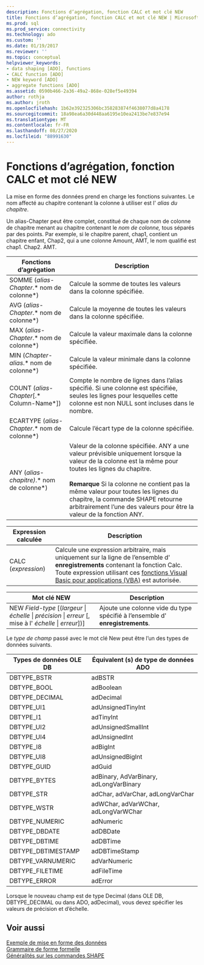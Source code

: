 ```yaml
---
description: Fonctions d’agrégation, fonction CALC et mot clé NEW
title: Fonctions d’agrégation, fonction CALC et mot clé NEW | Microsoft Docs
ms.prod: sql
ms.prod_service: connectivity
ms.technology: ado
ms.custom: ''
ms.date: 01/19/2017
ms.reviewer: ''
ms.topic: conceptual
helpviewer_keywords:
- data shaping [ADO], functions
- CALC function [ADO]
- NEW keyword [ADO]
- aggregate functions [ADO]
ms.assetid: 0590b466-2a36-49a2-868e-028ef5e49394
author: rothja
ms.author: jroth
ms.openlocfilehash: 1b62e392325306bc358283874f4638077d8a4178
ms.sourcegitcommit: 18a98ea6a30d448aa6195e10ea2413be7e837e94
ms.translationtype: MT
ms.contentlocale: fr-FR
ms.lasthandoff: 08/27/2020
ms.locfileid: "88991630"
---
```

# <a name="aggregate-functions-the-calc-function-and-the-new-keyword"></a>Fonctions d’agrégation, fonction CALC et mot clé NEW
La mise en forme des données prend en charge les fonctions suivantes. Le nom affecté au chapitre contenant la colonne à utiliser est l' *alias du chapitre*.  
  
 Un alias-Chapter peut être complet, constitué de chaque nom de colonne de chapitre menant au chapitre contenant le *nom de colonne,* tous séparés par des points. Par exemple, si le chapitre parent, chap1, contient un chapitre enfant, Chap2, qui a une colonne Amount, AMT, le nom qualifié est chap1. Chap2. AMT.  
  
|Fonctions d’agrégation|Description|  
|-------------------------|-----------------|  
|SOMME (*alias-Chapter*.* nom de colonne*)|Calcule la somme de toutes les valeurs dans la colonne spécifiée.|  
|AVG (*alias-Chapter*.* nom de colonne*)|Calcule la moyenne de toutes les valeurs dans la colonne spécifiée.|  
|MAX (*alias-Chapter*.* nom de colonne*)|Calcule la valeur maximale dans la colonne spécifiée.|  
|MIN (*Chapter-alias*.* nom de colonne*)|Calcule la valeur minimale dans la colonne spécifiée.|  
|COUNT (*alias-Chapter*[.* Column-Name*])|Compte le nombre de lignes dans l’alias spécifié. Si une colonne est spécifiée, seules les lignes pour lesquelles cette colonne est non NULL sont incluses dans le nombre.|  
|ECARTYPE (*alias-Chapter*.* nom de colonne*)|Calcule l’écart type de la colonne spécifiée.|  
|ANY (*alias-chapitre)*.* nom de colonne*)|Valeur de la colonne spécifiée. ANY a une valeur prévisible uniquement lorsque la valeur de la colonne est la même pour toutes les lignes du chapitre.<br /><br /> **Remarque** Si la colonne ne contient pas la même valeur pour toutes les lignes du chapitre, la commande SHAPE retourne arbitrairement l’une des valeurs pour être la valeur de la fonction ANY.|  
  
|Expression calculée|Description|  
|---------------------------|-----------------|  
|CALC (*expression*)|Calcule une expression arbitraire, mais uniquement sur la ligne de l’ensemble d' **enregistrements** contenant la fonction Calc. Toute expression utilisant ces [fonctions Visual Basic pour applications (VBA)](./visual-basic-for-applications-functions.md) est autorisée.|  
  
|Mot clé NEW|Description|  
|-----------------|-----------------|  
|NEW *Field-type* [(*largeur* &#124; *échelle* &#124; *précision* &#124; *erreur* [, mise à l' *échelle* &#124; *erreur*])]|Ajoute une colonne vide du type spécifié à l’ensemble d' **enregistrements**.|  
  
 Le *type de champ* passé avec le mot clé New peut être l’un des types de données suivants.  
  
|Types de données OLE DB|Équivalent (s) de type de données ADO|  
|-----------------------|-----------------------------------|  
|DBTYPE_BSTR|adBSTR|  
|DBTYPE_BOOL|adBoolean|  
|DBTYPE_DECIMAL|adDecimal|  
|DBTYPE_UI1|adUnsignedTinyInt|  
|DBTYPE_I1|adTinyInt|  
|DBTYPE_UI2|adUnsignedSmallInt|  
|DBTYPE_UI4|adUnsignedInt|  
|DBTYPE_I8|adBigInt|  
|DBTYPE_UI8|adUnsignedBigInt|  
|DBTYPE_GUID|adGuid|  
|DBTYPE_BYTES|adBinary, AdVarBinary, adLongVarBinary|  
|DBTYPE_STR|adChar, adVarChar, adLongVarChar|  
|DBTYPE_WSTR|adWChar, adVarWChar, adLongVarWChar|  
|DBTYPE_NUMERIC|adNumeric|  
|DBTYPE_DBDATE|adDBDate|  
|DBTYPE_DBTIME|adDBTime|  
|DBTYPE_DBTIMESTAMP|adDBTimeStamp|  
|DBTYPE_VARNUMERIC|adVarNumeric|  
|DBTYPE_FILETIME|adFileTime|  
|DBTYPE_ERROR|adError|  
  
 Lorsque le nouveau champ est de type Decimal (dans OLE DB, DBTYPE_DECIMAL ou dans ADO, adDecimal), vous devez spécifier les valeurs de précision et d’échelle.  
  
## <a name="see-also"></a>Voir aussi  
 [Exemple de mise en forme des données](./data-shaping-example.md)   
 [Grammaire de forme formelle](./formal-shape-grammar.md)   
 [Généralités sur les commandes SHAPE](./shape-commands-in-general.md)